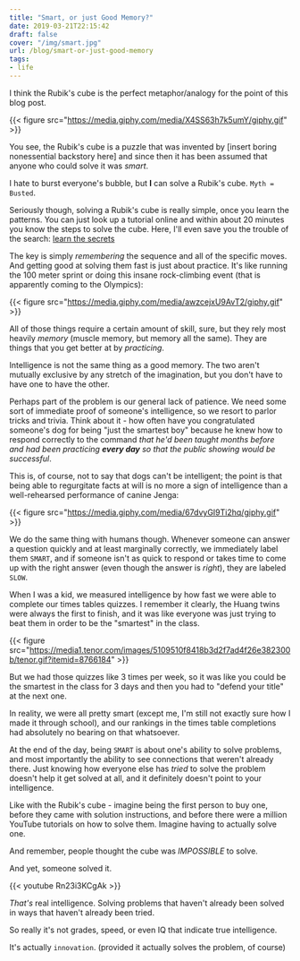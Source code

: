 ```yaml
---
title: "Smart, or just Good Memory?"
date: 2019-03-21T22:15:42
draft: false
cover: "/img/smart.jpg"
url: /blog/smart-or-just-good-memory
tags:
- life
---
```


I think the Rubik's cube is the perfect metaphor/analogy for the point of this blog post. 

{{< figure src="https://media.giphy.com/media/X4SS63h7k5umY/giphy.gif" >}} 

You see, the Rubik's cube is a puzzle that was invented by [insert boring nonessential backstory here] and since then it
has been assumed that anyone who could solve it was _smart_. 

I hate to burst everyone's bubble, but __I__ can solve a Rubik's cube. `Myth = Busted`. 

Seriously though, solving a Rubik's cube is really simple, once you learn the patterns. You can just look up a tutorial 
online and within about 20 minutes you know the steps to solve the cube. Here, I'll even save you the trouble of the
search: [learn the secrets](https://www.rubiks.com/how-to-solve-rubiks-cube) 

The key is simply _remembering_ the sequence and all of the specific moves. And getting good at solving them fast is 
just about practice. It's like running the 100 meter sprint or doing this insane rock-climbing event (that is apparently
coming to the Olympics): 

{{< figure src="https://media.giphy.com/media/awzcejxU9AvT2/giphy.gif" >}} 

All of those things require a certain amount of skill, sure, but they rely most heavily _memory_ (muscle memory, but
memory all the same). They are things that you get better at by _practicing_. 

Intelligence is not the same thing as a good memory. The two aren't mutually exclusive by any stretch of the imagination,
but you don't have to have one to have the other. 

Perhaps part of the problem is our general lack of patience. We need some sort of immediate proof of someone's 
intelligence, so we resort to parlor tricks and trivia. Think about it - how often have you congratulated someone's dog
for being "just the smartest boy" because he knew how to respond correctly to the command _that he'd been taught months
before and had been practicing **every day** so that the public showing would be successful_. 

This is, of course, not to say that dogs can't be intelligent; the point is that being able to regurgitate facts at will
is no more a sign of intelligence than a well-rehearsed performance of canine Jenga: 

{{< figure src="https://media.giphy.com/media/67dvyGI9Ti2hq/giphy.gif" >}} 

We do the same thing with humans though. Whenever someone can answer a question quickly and at least marginally correctly,
we immediately label them `SMART`, and if someone isn't as quick to respond or takes time to come up with the right 
answer (even though the answer is _right_), they are labeled `SLOW`. 

When I was a kid, we measured intelligence by how fast we were able to complete our times tables quizzes. I remember it 
clearly, the Huang twins were always the first to finish, and it was like everyone was just trying to beat them in order
to be the "smartest" in the class. 

{{< figure src="https://media1.tenor.com/images/5109510f8418b3d2f7ad4f26e382300b/tenor.gif?itemid=8766184" >}} 

But we had those quizzes like 3 times per week, so it was like you could be the 
smartest in the class for 3 days and then you had to "defend your title" at the next one. 


In reality, we were all pretty smart (except me, I'm still not exactly sure how I made it through school), and our
rankings in the times table completions had absolutely no bearing on that whatsoever. 

At the end of the day, being `SMART` is about one's ability to solve problems, and most importantly the ability to see
connections that weren't already there. Just knowing how everyone else has _tried_ to solve the problem doesn't help it
get solved at all, and it definitely doesn't point to your intelligence. 

Like with the Rubik's cube - imagine being the first person to buy one, before they came with solution instructions, and 
before there were a million YouTube tutorials on how to solve them. Imagine having to actually solve one. 

And remember, people thought the cube was _IMPOSSIBLE_ to solve. 
 
And yet, someone solved it. 

{{< youtube Rn23i3KCgAk >}} 

_That's_ real intelligence. Solving problems that haven't already been solved in ways that haven't already been tried. 

So really it's not grades, speed, or even IQ that indicate true intelligence. 

It's actually `innovation`. (provided it actually solves the problem, of course)